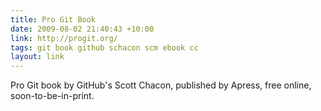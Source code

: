 ```yaml
---
title: Pro Git Book
date: 2009-08-02 21:40:43 +10:00
link: http://progit.org/
tags: git book github schacon scm ebook cc
layout: link
---
```

Pro Git book by GitHub's Scott Chacon, published by Apress, free online, soon-to-be-in-print.
